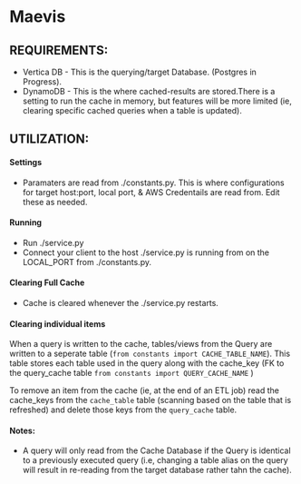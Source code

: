 # Maevis

## REQUIREMENTS:
* Vertica DB - This is the querying/target Database. (Postgres in Progress).
* DynamoDB - This is the where cached-results are stored.There is a setting to run the cache in memory, but features will be more limited (ie, clearing specific cached queries when a table is updated).


## UTILIZATION:

#### Settings
* Paramaters are read from ./constants.py. This is where configurations for target host:port, local port, & AWS Credentails are read from. Edit these as needed.

#### Running
* Run ./service.py
* Connect your client to the host ./service.py is running from on the LOCAL_PORT from ./constants.py.

#### Clearing Full Cache
* Cache is cleared whenever the ./service.py restarts.

#### Clearing individual items
When a query is written to the cache, tables/views from the Query are written to a seperate table (`from constants import CACHE_TABLE_NAME`). This table stores each table used in the query along with the cache_key (FK to the query_cache table `from constants import QUERY_CACHE_NAME` )

To remove an item from the cache (ie, at the end of an ETL job) read the cache_keys from the `cache_table` table (scanning based on the table that is refreshed) and delete those keys from the `query_cache` table. 

#### Notes:
* A query will only read from the Cache Database if the Query is identical to a previously executed query (i.e, changing a table alias on the query will result in re-reading from the target database rather tahn the cache).


